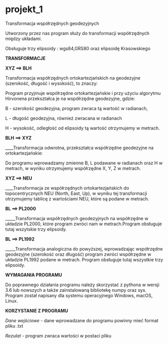 # projekt_1
Transformacja współrzędnych geodezyjnych

Utworzony przez nas program służy do transformacji współrzędnych
między układami. 

Obsługuje trzy elipsoidy : wgs84,GRS80 oraz elipsoidę Krasowskiego

__TRANSFORMACJE__


__XYZ ==> BLH__

Transformacja współrzędnych ortokartezjańskich na geodezyjne (szerokość, długość i wysokość), to znaczy:

Program przyjmuje współrzędne ortokartezjańskie i przy użyciu algorytmu Hirvonena przekształca je na współrzędne geodezyjne, gdzie:

B - szerokość geodezyjna, program zwraca tą wartość w radianach,

L - długość geodezyjna, również zwracana w radianach 

H - wysokość, odległość od elipsoidy tą wartość otrzymujemy w metrach.


__BLH ==> XYZ__

____Transformacja odwrotna, przekształca współrzędne geodezyjne na ortokartezjańskie:

Do programu wprowadzamy zmienne B, L podawane w radianach oraz H w metrach, w wyniku otrzymujemy współrzędne X, Y, Z w metrach.


__XYZ ==> NEU__

____Transformacja ze współrzędnych ortokartezjańskich do topocentrycznych NEU (North, East, Up), w wyniku tej transformacji otrzymujemy tablicę z wartościami NEU, które są podane w metrach. 


__BL ==> PL2000__

_____Transformacja współrzędnych geodezyjnych na współrzędne w układzie PL2000, które program zwróci nam w metrach.Program obsługuje tutaj wszytskie trzy elipsoidy.



__BL ==> PL1992__

_____Transformacja analogiczna do powyższej, wprowadzając współrzędne geodezyjne (szerokość oraz długość) program zwróci współrzędne w układzie PL1992 podane w metrach. Program obsługuje tutaj wszystkie trzy elipsoidy.


 
__WYMAGANIA PROGRAMU__

Do poprawnego działania programu należy skorzystać z pythona w wersji 3.6 lub nowszych a także zainstalowaną bibliotekę numpy oraz sys. Program został napisany dla systemu operacyjnego Windows, macOS, Linux.

__KORZYSTANIE Z PROGRAMU__

_Dane wejściowe_ - dane wprowadzane do programu powinny mieć format pliku .txt 


_Rezulat_ - program zwraca wartości w postaci pliku
